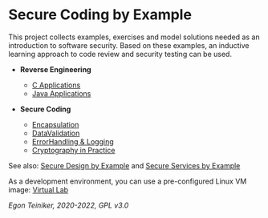 # Secure Coding by Example

This project collects examples, exercises and model solutions needed as an introduction to software security.
Based on these examples, an inductive learning approach to code review and security testing can be used.

* **Reverse Engineering**
  * [C Applications](https://github.com/teiniker/teiniker-lectures-securecoding/tree/master/reverse-engineering-c)
  * [Java Applications](https://github.com/teiniker/teiniker-lectures-securecoding/tree/master/reverse-engineering-java)
  
* **Secure Coding**
  * [Encapsulation](https://github.com/teiniker/teiniker-lectures-securecoding/tree/master/secure-coding/Encapsulation)
  * [DataValidation](https://github.com/teiniker/teiniker-lectures-securecoding/tree/master/secure-coding/DataValidation)
  * [ErrorHandling & Logging](https://github.com/teiniker/teiniker-lectures-securecoding/tree/master/secure-coding/ErrorHandling-Logging)
  * [Cryptography in Practice](https://github.com/teiniker/teiniker-lectures-securecoding/tree/master/secure-coding/Cryptography)
  

See also: 
[Secure Design by Example](https://github.com/teiniker/teiniker-lectures-securedesign) and 
[Secure Services by Example](https://github.com/teiniker/teiniker-lectures-secureservices) 

As a development environment, you can use a pre-configured Linux VM image:
[Virtual Lab](https://drive.google.com/drive/folders/1AzsF4Mvh1HJ8k6OW5W5hQ5CF0HdqA51l)

*Egon Teiniker, 2020-2022, GPL v3.0*
